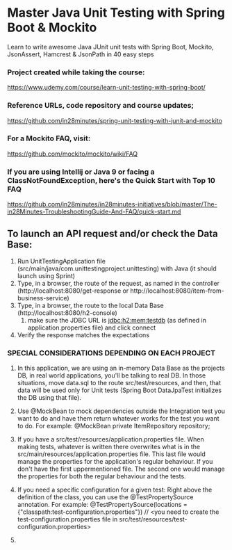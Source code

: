 # Master Java Unit Testing with Spring Boot & Mockito
Learn to write awesome Java JUnit unit tests with Spring Boot, Mockito, JsonAssert, Hamcrest & JsonPath in 40 easy steps

### Project created while taking the course: 
https://www.udemy.com/course/learn-unit-testing-with-spring-boot/

### Reference URLs, code repository and course updates;
https://github.com/in28minutes/spring-unit-testing-with-junit-and-mockito

### For a Mockito FAQ, visit:
https://github.com/mockito/mockito/wiki/FAQ

### If you are using Intellij or Java 9 or facing a ClassNotFoundException, here's the Quick Start with Top 10 FAQ
https://github.com/in28minutes/in28minutes-initiatives/blob/master/The-in28Minutes-TroubleshootingGuide-And-FAQ/quick-start.md

## To launch an API request and/or check the Data Base:
1. Run UnitTestingApplication file (src/main/java/com.unittestingproject.unittesting) with Java (it should launch using Sprint)
2. Type, in a browser, the route of the request, as named in the controller (http://localhost:8080/get-response or http://localhost:8080/item-from-business-service)
3. Type, in a browser, the route to the local Data Base (http://localhost:8080/h2-console)
   1. make sure the JDBC URL is <jdbc:h2:mem:testdb> (as defined in application.properties file) and click connect
4. Verify the response matches the expectations

### SPECIAL CONSIDERATIONS DEPENDING ON EACH PROJECT
1. In this application, we are using an in-memory Data Base as the projects DB, in real world applications, you'll be talking to real DB.
In those situations, move data.sql to the route src/test/resources, and then, that data will be used only for Unit tests (Spring Boot DataJpaTest initializes the DB using that file).

2. Use @MockBean to mock dependencies outside the Integration test you want to do
and have them return whatever works for the test you want to do.
For example:
@MockBean
private ItemRepository repository;
3. If you have a src/test/resources/application.properties file. When making tests, whatever is written there overwrites what is in the
   src/main/resources/application.properties file. This last file would manage the properties for the application's regular behaviour.
If you don't have the first uppermentioned file. The second one would manage the properties for both the regular behaviour and the tests.
4. If you need a specific configuration for a given test: Right above the definition of the class, you can use the @TestPropertySource annotation.
For example: @TestPropertySource(locations = {"classpath:test-configuration.properties"})
// <you need to create the test-configuration.properties file in src/test/resources/test-configuration.properties>
5. 
